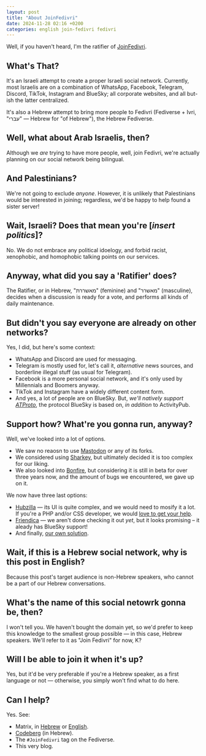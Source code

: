 ```yaml
---
layout: post
title: "About JoinFedivri"
date: 2024-11-28 02:16 +0200
categories: english join-fedivri fedivri
---
```


Well, if you haven't heard, I'm the ratifier of [JoinFedivri](https://codeberg.org/JoinFedivri).

## What's That?

It's an Israeli attempt to create a proper Israeli social network.
Currently, most Israelis are on a combination of WhatsApp, Facebook, Telegram, Discord, TikTok, Instagram and BlueSky;
all corporate websites, and all but-ish the latter centralized.

It's also a Hebrew attempt to bring more people to Fedivri (Fediverse + Ivri, "עברי" — Hebrew for "of Hebrew"), the Hebrew Fediverse.

## Well, what about Arab Israelis, then?

Although we *are* trying to have more people, well, join Fedivri, we're actually planning on our social network being bilingual.

## And Palestinians?

We're not going to exclude *anyone*. However, it is unlikely that Palestinians would be interested in joining;
regardless, we'd be happy to help found a sister server!

## Wait, Israeli? Does that mean you're \[*insert politics*]?

No. We do not embrace any political idoelogy, and forbid racist, xenophobic, and homophobic talking points on our services.

## Anyway, what did you say a 'Ratifier' does?

The Ratifier, or in Hebrew, "מאשררת" (feminine) and "מאשרר" (masculine),
decides when a discussion is ready for a vote, and performs all kinds of daily maintenance.

## But didn't you say everyone are already on other networks?

Yes, I did, but here's some context:
* WhatsApp and Discord are used for messaging.
* Telegram is mostly used for, let's call it, *alternative* news sources, and borderline illegal stuff (as usual for Telegram).
* Facebook is a more personal social network, and it's only used by Millennials and Boomers anyway.
* TikTok and Instagram have a widely different content form.
* And yes, a lot of people are on BlueSky. But, *we'll natively support [ATProto](https://atproto.com)*,
  the protocol BlueSky is based on, *in addition* to ActivityPub.

## Support how? What're you gonna run, anyway?

Well, we've looked into a lot of options.
* We saw no reaosn to use [Mastodon](https://joinmastodon.org) or any of its forks.
* We considered using [Sharkey](https://joinsharkey.org), but ultimately decided it is too complex for our liking.
* We also looked into [Bonfire](https://bonfirenetworks.org), but considering it is still in beta for over three years now,
  and the amount of bugs we encountered, we gave up on it.

We now have three last options:
* [Hubzilla](https://hubzilla.org) — its UI is quite complex, and we would need to mosify it a lot.
  If you're a PHP and/or CSS developer, we would [love to get your help](https://codeberg.org/JoinFedivri/JoinFedivri/issues/12).
* [Friendica](https://friendi.ca/) — we aren't done checking it out *yet*, but it looks promising – it aleady has BlueSky support!
* And finally, [our own solution](http://codeberg.org/JoinFedivri/JoinFedivri/issues/13).

## Wait, if this is a Hebrew social network, why is this post in English?

Because this post's target audience is non-Hebrew speakers, who cannot be a part of our Hebrew conversations.

## What's the name of this social netowrk gonna be, then?

I won't tell you. We haven't bought the domain yet, so we'd prefer to keep this knowledge to the smallest group possible —
in this case, Hebrew speakers. We'll refer to it as "Join Fedivri" for now, K?

## Will I be able to join it when it's up?

Yes, but it'd be very preferable if you're a Hebrew speaker, as a first language or not — otherwise, you simply won't find what to do here.

## Can I help?

Yes. See:
* Matrix, in [Hebrew](https://matrix.to/#/#JoinFedivri:matrix.org) or [English](https://matrix.to/#/#JoinFedivri_English:matrix.org).
* [Codeberg](https://codeberg.org/JoinFedivri/JoinFedivri) (in Hebrew).
* The `#JoinFedivri` tag on the Fediverse.
* This very blog.
